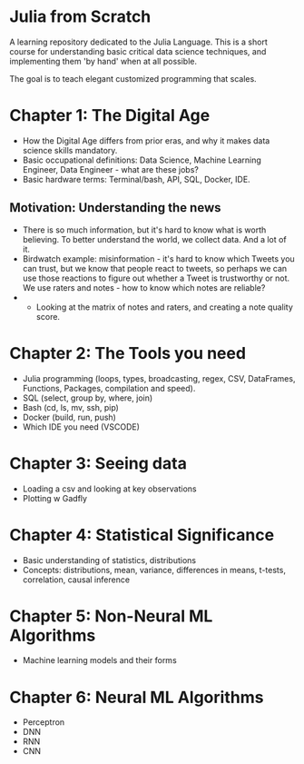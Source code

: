 # Julia from Scratch
A learning repository dedicated to the Julia Language. This is a short course for understanding basic critical data science techniques, and implementing them 'by hand' when at all possible. 

The goal is to teach elegant customized programming that scales. 

# Chapter 1: The Digital Age 
- How the Digital Age differs from prior eras, and why it makes data science skills mandatory. 
- Basic occupational definitions: Data Science, Machine Learning Engineer, Data Engineer - what are these jobs? 
- Basic hardware terms: Terminal/bash, API, SQL, Docker, IDE. 

## Motivation: Understanding the news
- There is so much information, but it's hard to know what is worth believing. To better understand the world, we collect data. And a lot of it. 
- Birdwatch example: misinformation - it's hard to know which Tweets you can trust, but we know that people react to tweets, so perhaps we can use those reactions to figure out whether a Tweet is trustworthy or not. We use raters and notes - how to know which notes are reliable? 
- - Looking at the matrix of notes and raters, and creating a note quality score. 

# Chapter 2: The Tools you need
- Julia programming (loops, types, broadcasting, regex, CSV, DataFrames, Functions, Packages, compilation and speed). 
- SQL (select, group by, where, join)
- Bash (cd, ls, mv, ssh, pip)
- Docker (build, run, push)
- Which IDE you need (VSCODE)

# Chapter 3: Seeing data 
- Loading a csv and looking at key observations
- Plotting w Gadfly

# Chapter 4: Statistical Significance 
- Basic understanding of statistics, distributions
- Concepts: distributions, mean, variance, differences in means, t-tests, correlation, causal inference

# Chapter 5: Non-Neural ML Algorithms
- Machine learning models and their forms 

# Chapter 6: Neural ML Algorithms
- Perceptron
- DNN
- RNN
- CNN

